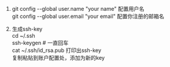 1. git config --global user.name "your name" 配置用户名  
   git config --global user.email "your email" 配置你注册的邮箱名 

2. 生成ssh-key  
   cd ~/.ssh  
   ssh-keygen  # 一直回车  
   cat ~/.ssh/id_rsa.pub  打印出ssh-key  
   复制粘贴到账户配置处，添加为新的key  